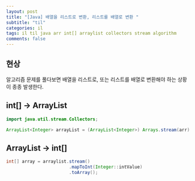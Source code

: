 ```yaml
---
layout: post
title: "[Java] 배열을 리스트로 변환, 리스트를 배열로 변환 "
subtitle: "til"
categories: il
tags: il til java arr int[] arraylist collectors stream algorithm
comments: false
---
```

## 현상
알고리즘 문제를 풀다보면 배열을 리스트로, 또는 리스트를 배열로 변환해야 하는 상황이 종종 발생한다.

## int[] -> ArrayList
```java
import java.util.stream.Collectors;

ArrayList<Integer> arrayList = (ArrayList<Integer>) Arrays.stream(arr).boxed().collect(Collectors.toList());
```

## ArrayList -> int[]   
```java
int[] array = arraylist.stream()
                        .mapToInt(Integer::intValue)
                        .toArray();
```

